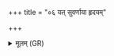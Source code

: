+++
title = "०६ यत् सुवर्णाया हृदयम्"

+++
<details><summary>मूलम् (GR)</summary>

+++(PSK 20.55.5)+++यत् सुवर्णाया हृदयं  
पृथिव्याम् अधि निष्ठितम् ।  
वेदाहं तस्यास् तन् नाम  
(माहं पौत्रम् अघं नि गाम्) ॥
</details>